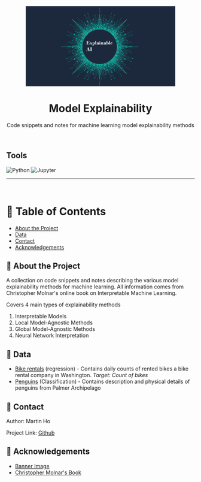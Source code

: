 <div align="center">

  <img src="assets/header.jpg" alt="logo" width="400" height="auto" />
  <h1>Model Explainability</h1>
  
  <p>
    Code snippets and notes for machine learning model explainability methods
  </p>

</div>

<br />

<!-- Badges -->

## Tools

![Python](https://img.shields.io/badge/Python-FFD43B?style=for-the-badge&logo=python&logoColor=blue)
![Jupyter](https://img.shields.io/badge/Jupyter-F37626.svg?&style=for-the-badge&logo=Jupyter&logoColor=white)

---

<br />

<!-- Table of Contents -->

# :notebook_with_decorative_cover: Table of Contents

- [About the Project](#star2-about-the-project)
- [Data](#handshake-contact)
- [Contact](#handshake-contact)
- [Acknowledgements](#gem-acknowledgements)

<!-- About the Project -->

## :star2: About the Project

A collection on code snippets and notes describing the various model explainability methods for machine learning. All information comes from Christopher Molnar's online book on Interpretable Machine Learning.

Covers 4 main types of explainability methods
1. Interpretable Models
2. Local Model-Agnostic Methods
3. Global Model-Agnostic Methods
4. Neural Network Interpretation

## :floppy_disk: Data

* [Bike rentals](https://archive.ics.uci.edu/dataset/275/bike+sharing+dataset) (regression) - Contains daily counts of rented bikes a bike rental company in Washington. _Target: Count of bikes_
* [Penguins](https://www.kaggle.com/datasets/parulpandey/palmer-archipelago-antarctica-penguin-data) (Classification) - Contains description and physical details of penguins from Palmer Archipelago


## :handshake: Contact

Author: Martin Ho

Project Link: [Github](https://github.com/minimartzz/interpretable-ml)

<!-- Acknowledgments -->

## :gem: Acknowledgements

* [Banner Image](https://www.icertglobal.com/explainable-ai-xai-understanding-and-interpreting-machine-learning-models-blog/detail)
* [Christopher Molnar's Book](https://christophm.github.io/interpretable-ml-book/data.html)